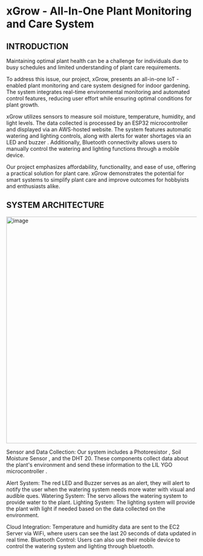 # xGrow - All-In-One Plant Monitoring and Care System

## INTRODUCTION
Maintaining optimal plant health can be a challenge for individuals due to busy schedules and limited
understanding of plant care requirements. 

To address this issue, our project, xGrow, presents an all-in-one IoT -enabled plant monitoring and care system designed for indoor gardening. The system
integrates real-time environmental monitoring and automated control features, reducing user effort
while ensuring optimal conditions for plant growth. 

xGrow utilizes sensors to measure soil moisture, temperature, humidity, and light levels. 
The data collected is processed by an ESP32 microcontroller and displayed via an AWS-hosted website. The system features automatic watering and lighting
controls, along with alerts for water shortages via an LED and buzzer . Additionally, Bluetooth
connectivity allows users to manually control the watering and lighting functions through a mobile
device. 

Our project emphasizes affordability, functionality, and ease of use, offering a practical solution
for plant care. xGrow demonstrates the potential for smart systems to simplify plant care and improve
outcomes for hobbyists and enthusiasts alike.

## SYSTEM ARCHITECTURE

<img width="599" alt="image" src="https://github.com/user-attachments/assets/aa312261-d940-4be9-af02-803ec4869ed4" />

Sensor and Data Collection: Our system includes a Photoresistor , Soil Moisture Sensor , and the DHT 20.
These components collect data about the plant's environment and send these information to the LIL YGO
microcontroller .

Alert System: The red LED and Buzzer serves as an alert, they will alert to notify the user when the watering
system needs more water with visual and audible ques.
Watering System: The servo allows the watering system to provide water to the plant.
Lighting System: The lighting system will provide the plant with light if needed based on the data collected
on the environment.

Cloud Integration: Temperature and humidity data are sent to the EC2 Server via WiFi, where users can see
the last 20 seconds of data updated in real time.
Bluetooth Control: Users can also use their mobile device to control the watering system and lighting
through bluetooth.
